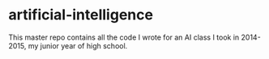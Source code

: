 # artificial-intelligence
This master repo contains all the code I wrote for an AI class I took in 2014-2015, my junior year of high school.
